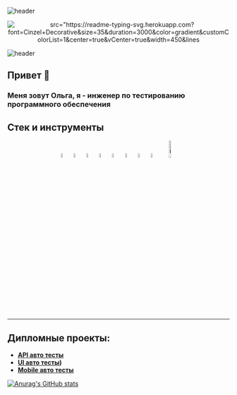 ![header](https://capsule-render.vercel.app/api?type=waving&color=gradient&customColorList=2&height=160&section=header&text=Hi%20there!&fontAlignY=32&fontAlign=20&fontSize=52&animation=twinkling&fontColor=EAF5D2)

<p align="center">
  <img title=src="https://readme-typing-svg.herokuapp.com?font=Cinzel+Decorative&size=35&duration=3000&color=gradient&customColorList=1&center=true&vCenter=true&width=450&lines>
</p>

![header](https://capsule-render.vercel.app/api?type=waving&color=gradient&customColorList=2&height=160&section=footer&desc=Wellcome%20to%20my%20GitHub&descAlignY=75&descSize=40&animation=twinkling&fontColor=EAF5D2&descAlign=67)




## Привет 👋
### Меня зовут Ольга, я - инженер по тестированию программного обеспечения 

## Стек и инструменты
<p  align="center">
  <code><img width="5%" title="Pycharm" src="./images/pycharm.png"></code>
  <code><img width="5%" title="Python" src="./images/python.png"></code>
  <code><img width="5%" title="Pytest" src="./images/pytest.png"></code>
  <code><img width="5%" title="Selene" src="./images/selene.png"></code>
  <code><img width="5%" title="GitHub" src="./images/github.png"></code>
  <code><img width="5%" title="Allure Report" src="./images/allure_report.png"></code>
  <code><img width="5%" title="Jenkins" src="./images/jenkins.png"></code>
  <code><img width="5%" title="Requests" src="./images/requests.png"></code>
  <code><img width="10%" title="Requests" src="./images/Instrument-Allure-TestOps.png"></code>
</p>

---------------

## Дипломные проекты:
* <b>[API авто тесты](https)</b>
* <b>[UI авто тесты](https://github.com/Oljaja/ga_guru_diplom_UI-main))</b>
* <b>[Mobile авто тесты](https)</b>



[![Anurag's GitHub stats](https://github-readme-stats.vercel.app/api?username=Oljaja)](https://github.com/Oljaja)

